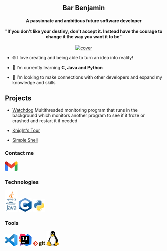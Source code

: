 <h2 align="center">Bar Benjamin</h1>
<h4 align="center";">A passionate and ambitious future software developer</br><br />
"If you don't like your destiny, don't accept it. Instead have the courage to change it the way you want it to be"</h3>

<p align="center">
  <a href="#"><img src="https://media.giphy.com/media/dWesBcTLavkZuG35MI/giphy.gif" width="500px" title="cover"></a>
</p>

- 🌐 I love creating and being able to turn an idea into reality!

- 🌱 I’m currently learning **C, Java and Python**

- 👯 I’m looking to make connections with other developers and expand my knowledge and skills

## Projects
- [Watchdog](https://github.com/bar-benjamin/Watchdog)
Multithreaded monitoring program that runs in the background which monitors another program to see if it froze or crashed and restart it if needed<br />

- [Knight's Tour](https://github.com/bar-benjamin/Knight-Tour)
- [Simple Shell](https://github.com/bar-benjamin/Simple-Shell)

### Contact me

<div>
 <a href="mailto:bar.benjamin123@gmail.com" target="_blank"><img src ="./images/gmail.svg" alt="daniel.brodsky@att.com" width="8%" title='bar.benjamin123@gmail.com'/></a>
</div>

### Technologies
<div>
  <a href="https://www.oracle.com/java/" target="_blank"><img src ="./images/java.svg" alt="Java logo" width="8%" title='Java'/></a>
  <a href="https://www.cprogramming.com/" target="_blank"><img src ="./images/c.png" alt="C logo" width="8%" title='C'/></a>
  <a href="https://www.python.org/" target="_blank"><img src ="./images/python.svg" alt="Python logo" width="8%" title='Python'/></a>
</div>
                                                                  
                                                                 
### Tools
<div>
  <a href="https://code.visualstudio.com/" target="_blank"><img src ="./images/visual-studio-code.svg" alt="VS Code logo" width="8%" title='Visual Studio Code'/></a>
  <a href="https://www.jetbrains.com/idea/" target="_blank"><img src ="./images/IntelliJ.svg" alt="IntelliJ logo" width="8%" title='IntelliJ'/></a>
  <a href="https://git-scm.com/" target="_blank"><img src ="./images/git.svg" alt="Git logo" width="8%" title='Git'/></a>
  <a href="https://www.linux.org/" target="_blank"><img src ="./images/linux.svg" alt="Linux logo" width="8%" title='Linux'/></a>
</div>
